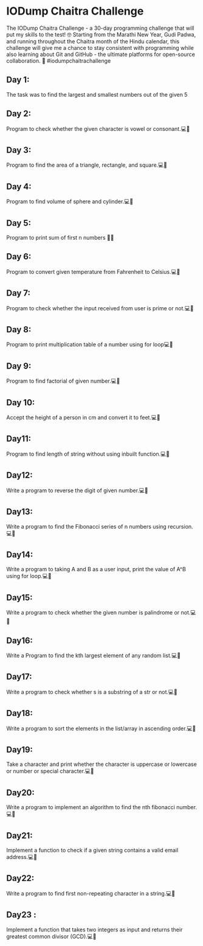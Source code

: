 # IODump Chaitra Challenge
The IODump Chaitra Challenge - a 30-day programming challenge that will put my skills to the test! 🤓
Starting from the Marathi New Year, Gudi Padwa, and running throughout the Chaitra month of the Hindu calendar, this challenge will give me a chance to stay consistent with programming while also learning about Git and GitHub - the ultimate platforms for open-source collaboration. 🌟
#iodumpchaitrachallenge

## Day 1:
The task was to find the largest and smallest numbers out of the given 5

## Day 2:
Program to check whether the given character is vowel or consonant.💻🚀

## Day 3:
Program to find the area of a triangle, rectangle, and square.💻🚀

## Day 4:
Program to find volume of sphere and cylinder.💻🚀

## Day 5:
Program to print sum of first n numbers 👨‍💻

## Day 6:
Program to convert given temperature from Fahrenheit to Celsius.💻🚀

## Day 7:
Program to check whether the input received from user is prime or not.💻🚀

## Day 8:
Program to print multiplication table of a number using for loop💻🚀

## Day 9:
Program to find factorial of given number.💻🚀

## Day 10:
Accept the height of a person in cm and convert it to feet.💻🚀

## Day11: 
Program to find length of string without using inbuilt function.💻🚀

## Day12: 
Write a program to reverse the digit of given number.💻🚀

## Day13: 
Write a program to find the Fibonacci series of n numbers using recursion.💻🚀

## Day14: 
Write a program to taking A and B as a user input, print the value of A^B using for loop.💻🚀

## Day15: 
Write a program to check whether the given number is palindrome or not.💻🚀

## Day16: 
Write a Program to find the kth largest element of any random list.💻🚀

## Day17: 
Write a program to check whether s is a substring of a str or not.💻🚀

## Day18: 
Write a program to sort the elements in the list/array in ascending order.💻🚀

## Day19:
Take a character and print whether the character is uppercase or lowercase or number or special character.💻🚀

## Day20: 
Write a program to implement an algorithm to find the nth fibonacci number.💻🚀

## Day21: 
Implement a function to check if a given string contains a valid email address.💻🚀

## Day22: 
Write a program to find first non-repeating character in a string.💻🚀

## Day23 : 
Implement a function that takes two integers as input and returns their greatest common divisor (GCD).💻🚀
